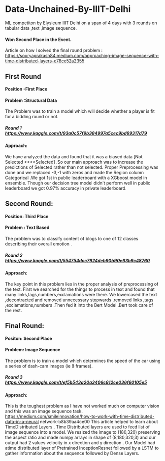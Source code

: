 # Data-Unchained-By-IIIT-Delhi
ML competiton  by Elysieum IIIT Delhi on a span of 4 days with 3 rounds on tabular data ,text ,image sequence.
#### Won Second Place in the Event.

Article on how I solved the final round problem : https://sooryaprakash84.medium.com/approaching-image-sequence-with-time-distributed-layers-e78ce52a2355

## First Round 

#### Position -First Place 

#### Problem :Structural Data 
The Problem was to train a model which will decide whether a player is fit for a bidding round or not. 

##### Round 1 https://www.kaggle.com/t/93a0c57f9b384997a5cec9bd69317d79

#### Approach: 
We have analyzed the data and found that it was a biased data [Not Selected >>>>Selected] .So our main approach was to increase the predictions of Selected rather than not selected. Proper Preprocessing was done and we replaced -3,-1 with zeros and made the Region column Categorical .We got 1st in public leaderboard with a XGboost model in ensemble. Though our decision tree model didn't perform well in public leaderboard we got 0.97% accuracy in private leaderboard. 

## Second Round: 

#### Position: Third Place 

#### Problem : Text Based 
The problem was to classify content of blogs to one of 12 classes describing their overall emotion .

##### Round 2 https://www.kaggle.com/t/554754dcc7924deb90b90e63b9c48760

#### Approach: 
The key point in this problem lies in the proper analysis of preprocessing of the text. First we searched for the things to process in text and found that many links,tags,numbers,exclamations were there. We lowercased the text ,decontracted and removed unnecessary stopwards ,removed links ,tags ,exclamations,numbers .Then fed it into the Bert Model .Bert took care of the rest. 

## Final Round: 

#### Positon: Second Place 

#### Problem: Image Sequence
The problem is to train a model which determines the speed of the car using a series of dash-cam images (ie 8 frames). 



##### Round 3 https://www.kaggle.com/t/ef5b543a20a3406c812ce036f60105e5 

#### Approach: 
This is the toughest problem as I have not worked much on computer vision and this was an image sequence task. 
https://medium.com/smileinnovation/how-to-work-with-time-distributed-data-in-a-neural network-b8b39aa4ce00 
This article helped to learn about TimeDistributed Layers . Time Distributed layers are used to feed list of image sequence into a model. 
We resized the image to (180,320) preserving the aspect ratio and made numpy arrays in shape of (8,180,320,3) and our output had 2 values velocity in x direction and y direction . Our Model had atime distributed layer of Pretrained InceptionResnet followed by a LSTM to gather information about the sequence followed by Dense Layers.
